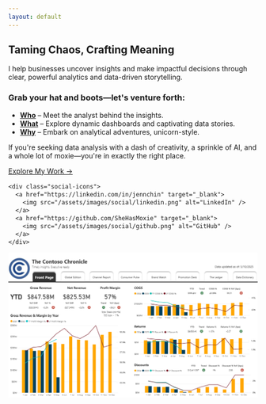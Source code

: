 ```yaml
---
layout: default
---
```


## Taming Chaos, Crafting Meaning

I help businesses uncover insights and make impactful decisions through clear, powerful analytics and data-driven storytelling.

### Grab your hat and boots—let's venture forth:

- **[Who](pages/who)** – Meet the analyst behind the insights.
- **[What](pages/what)** – Explore dynamic dashboards and captivating data stories.
- **[Why](pages/why)** – Embark on analytical adventures, unicorn-style.

If you're seeking data analysis with a dash of creativity, a sprinkle of AI, and a whole lot of moxie—you're in exactly the right place.

<div class="cta-container">
  <div class="cta-socials">
    <a href="pages/what" class="cta-button">Explore My Work →</a>

    <div class="social-icons">
      <a href="https://linkedin.com/in/jennchin" target="_blank">
        <img src="/assets/images/social/linkedin.png" alt="LinkedIn" />
      </a>
      <a href="https://github.com/SheHasMoxie" target="_blank">
        <img src="/assets/images/social/github.png" alt="GitHub" />
      </a>
    </div>
  </div>
  <img src="/assets/images/revenue-dashboard.png" alt="Dashboard Preview" class="homepage-preview" />
</div>
